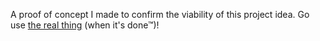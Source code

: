 A proof of concept I made to confirm the viability of this project idea. Go use [the real thing](https://github.com/slaugaus/visual-json-editor-vscode) (when it's done™)!
